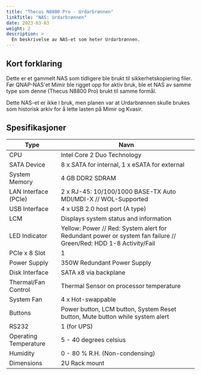 ```yaml
---
title: "Thecus N8800 Pro - Urdarbrønnen"
linkTitle: "NAS: Urdarbrønnen"
date: 2023-03-03
weight: 2
description: >
  En beskrivelse av NAS-et som heter Urdarbrønnen.
---
```


## Kort forklaring

Dette er et gammelt NAS som tidligere ble brukt til sikkerhetskopiering filer. Før QNAP-NAS'et Mimir ble rigget opp for aktiv bruk, ble et NAS av samme type som denne (Thecus N8800 Pro) brukt til samme formål. 

Dette NAS-et er ikke i bruk, men planen var at Urdarbrønnen skulle brukes som historisk arkiv for å lette lasten på Mimir og Kvasir.

## Spesifikasjoner

| Type | Navn |
| ---- | ---- |
| CPU | Intel Core 2 Duo Technology |
| SATA Device | 8 x SATA for internal, 1 x eSATA for external |
| System Memory | 4 GB DDR2 SDRAM |
| LAN Interface (PCIe) | 2 x RJ-45: 10/100/1000 BASE-TX Auto MDI/MDI-X // WOL-Supported |
| USB Interface | 4 x USB 2.0 host port (A type) |
| LCM | Displays system status and information |
| LED Indicator | Yellow: Power // Red: System alert for Redundant power or system fan failure // Green/Red: HDD 1-8 Activity/Fail |
| PCIe x 8 Slot | 1 |
| Power Supply | 350W Redundant Power Supply |
| Disk Interface | SATA x8 via backplane |
| Thermal/Fan Control | Thermal Sensor on processor temperature |
| System Fan | 4 x Hot-swappable |
| Buttons | Power button, LCM button, System Reset button, Mute button while system alert |
| RS232 | 1 (for UPS) |
| Operating Temperature | 5 - 40 degrees celsius |
| Humidity | 0 - 80 % R.H. (Non-condensing) |
| Dimensions | 2U Rack mount |